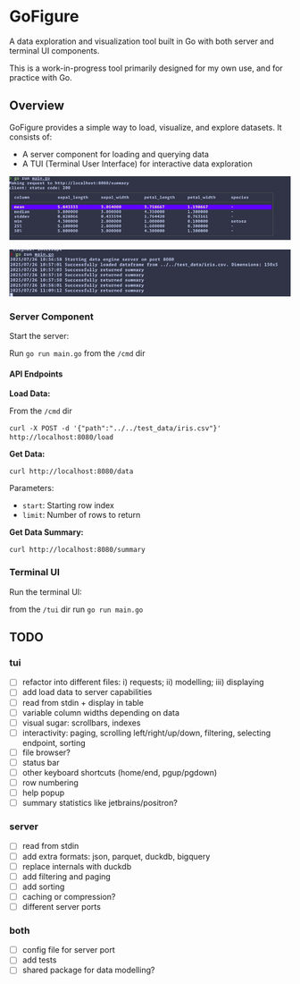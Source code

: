 # GoFigure

A data exploration and visualization tool built in Go with both server and terminal UI components.

This is a work-in-progress tool primarily designed for my own use, and for practice with Go.

## Overview

GoFigure provides a simple way to load, visualize, and explore datasets. It consists of:
- A server component for loading and querying data
- A TUI (Terminal User Interface) for interactive data exploration

![TUI Data Table View](img.png)

![TUI Summary View](img_1.png)

### Server Component

Start the server:

Run `go run main.go` from the `/cmd` dir

#### API Endpoints

**Load Data:**

From the `/cmd` dir 

```
curl -X POST -d '{"path":"../../test_data/iris.csv"}' http://localhost:8080/load
```
**Get Data:**

```
curl http://localhost:8080/data
```
Parameters:
- `start`: Starting row index
- `limit`: Number of rows to return

**Get Data Summary:**


```
curl http://localhost:8080/summary
```

### Terminal UI

Run the terminal UI:

from the `/tui` dir run `go run main.go`


## TODO

### tui 
- [ ] refactor into different files: i) requests; ii) modelling; iii) displaying
- [ ] add load data to server capabilities
- [ ] read from stdin + display in table
- [ ] variable column widths depending on data
- [ ] visual sugar: scrollbars, indexes
- [ ] interactivity: paging, scrolling left/right/up/down, filtering, selecting endpoint, sorting
- [ ] file browser?
- [ ] status bar
- [ ] other keyboard shortcuts (home/end, pgup/pgdown)
- [ ] row numbering
- [ ] help popup
- [ ] summary statistics like jetbrains/positron?

### server 
- [ ] read from stdin 
- [ ] add extra formats: json, parquet, duckdb, bigquery
- [ ] replace internals with duckdb
- [ ] add filtering and paging
- [ ] add sorting
- [ ] caching or compression?
- [ ] different server ports

### both
- [ ] config file for server port
- [ ] add tests
- [ ] shared package for data modelling?